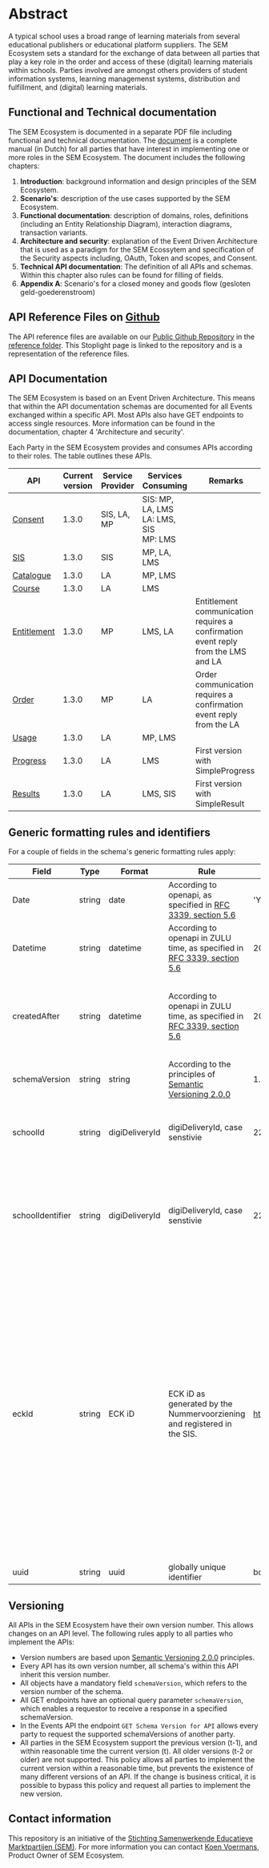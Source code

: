# Abstract

A typical school uses a broad range of learning materials from several educational publishers or educational platform suppliers. The SEM Ecosystem sets a standard for the exchange of data between all parties that play a key role in the order and access of these (digital) learning materials within schools. Parties involved are amongst others providers of student information systems, learning managemenst systems, distribution and fulfillment, and (digital) learning materials.

## Functional and Technical documentation

The SEM Ecosystem is documented in a separate PDF file including functional and technical documentation. The [document](https://github.com/stichtingsem/ecosystem/blob/master/docs/Documentatie%20SEM%20Ecosysteem.pdf) is a complete manual (in Dutch) for all parties that have interest in implementing one or more roles in the SEM Ecosystem. The document includes the following chapters:
1. **Introduction**: background information and design principles of the SEM Ecosystem.
2. **Scenario's**: description of the use cases supported by the SEM Ecosystem.
3. **Functional documentation**: description of domains, roles, definitions (including an Entity Relationship Diagram), interaction diagrams, transaction variants.
4. **Architecture and security**: explanation of the Event Driven Architecture that is used as a paradigm for the SEM Ecossytem and specification of the Security aspects including, OAuth, Token and scopes, and Consent.
5. **Technical API documentation**: The definition of all APIs and schemas. Within this chapter also rules can be found for filling of fields.
6. **Appendix A**: Scenario's for a closed money and goods flow (gesloten geld-goederenstroom)

## API Reference Files on [Github](https://github.com/stichtingsem/ecosystem)
The API reference files are available on our [Public Github Repository](https://github.com/stichtingsem/ecosystem) in the [reference folder](https://github.com/stichtingsem/ecosystem/tree/master/reference). This Stoplight page is linked to the repository and is a representation of the reference files.

## API Documentation

The SEM Ecosystem is based on an Event Driven Architecture. This means that within the API documentation schemas are documented for all Events exchanged within a specific API. Most APIs also have GET endpoints to access single resources. More information can be found in the documentation, chapter 4 'Architecture and security'.

Each Party in the SEM Ecosystem provides and consumes APIs according to their roles. The table outlines these APIs.

| API | Current version | Service Provider | Services Consuming | Remarks |
|---|---|---|---|---|
| [Consent](https://stichtingsem.stoplight.io/docs/ecosystem/reference/consent.v1.yaml) | 1.3.0 | SIS, LA, MP | SIS: MP, LA, LMS<br>LA: LMS, SIS<br>MP: LMS | |
| [SIS](https://stichtingsem.stoplight.io/docs/ecosystem/reference/sisdata.v1.yaml) | 1.3.0 | SIS | MP, LA, LMS | |
| [Catalogue](https://stichtingsem.stoplight.io/docs/ecosystem/reference/catalogue.v1.yaml) | 1.3.0 | LA | MP, LMS | |
| [Course](https://stichtingsem.stoplight.io/docs/ecosystem/reference/coursee.v1.yaml) | 1.3.0 | LA | LMS | |
| [Entitlement](https://stichtingsem.stoplight.io/docs/ecosystem/reference/entitlement.v1.yaml) | 1.3.0 | MP | LMS, LA | Entitlement communication requires a confirmation event reply from the LMS and LA |
| [Order](https://stichtingsem.stoplight.io/docs/ecosystem/reference/order.v1.yaml) | 1.3.0 | MP | LA | Order communication requires a confirmation event reply from the LA |
| [Usage](https://stichtingsem.stoplight.io/docs/ecosystem/reference/usage.v1.yaml) | 1.3.0 | LA | MP, LMS | |
| [Progress](https://stichtingsem.stoplight.io/docs/ecosystem/reference/progress.v1.yaml) | 1.3.0 | LA | LMS | First version with SimpleProgress |
| [Results](https://stichtingsem.stoplight.io/docs/ecosystem/reference/results.v1.yaml) | 1.3.0 | LA | LMS, SIS | First version with SimpleResult |

## Generic formatting rules and identifiers

For a couple of fields in the schema's generic formatting rules apply:

| Field | Type | Format | Rule | Example | Remark |
|---|---|---|---|---|---|
| Date | string | date | According to openapi, as specified in [RFC 3339, section 5.6](https://www.rfc-editor.org/rfc/rfc3339#section-5.6) | 'YYYY-MM-DD', 2017-07-21 | |
| Datetime | string | datetime | According to openapi in ZULU time, as specified in [RFC 3339, section 5.6](https://www.rfc-editor.org/rfc/rfc3339#section-5.6) | 2017-07-21T17:32:28Z | |
| createdAfter | string | datetime | According to openapi in ZULU time, as specified in [RFC 3339, section 5.6](https://www.rfc-editor.org/rfc/rfc3339#section-5.6) | 2017-07-21T17:32:28Z | In datetime format, applied in the GET Event(s) endpoints of the Events API |
| schemaVersion | string | string | According to the principles of [Semantic Versioning 2.0.0](https://semver.org) | 1.3.0 | |
| schoolId | string | digiDeliveryId | digiDeliveryId, case senstivie | 22461075-07B8-4A17-AB18-71B8455AA7A3 | Identifier of a the entity school, part of schema's. |
| schoolIdentifier | string | digiDeliveryId | digiDeliveryId, case senstivie | 22461075-07B8-4A17-AB18-71B8455AA7A3 | Identifier of a school, applied in the request for a token and also registration of consent. |
| eckId | string | ECK iD | ECK iD as generated by the Nummervoorziening and registered in the SIS. | https://ketenid.nl/pilot/7a73090b3ed60286fad2d1963c1bf610b3521027176cf38a23f3e1db12378e6ed74aac7b41e49be14fca764c8ddb495ac0076078b3b2bcfdcb1825d461e81960 | The ECK iD is used for Students and or Teachers. As an alternative the userId can be used, whenever the ECK iD is not known. The ECK iD requires strict handling, including: it shall not be stored in plain text in any of the systems (so also not in logging etc). |
| uuid | string | uuid | globally unique identifier | bd8e0494-168d-418f-8e01- 1a58d9effd54 | |


## Versioning

All APIs in the SEM Ecosystem have their own version number. This allows changes on an API level. The following rules apply to all parties who implement the APIs:
- Version numbers are based upon [Semantic Versioning 2.0.0](https://semver.org) principles.
- Every API has its own version number, all schema's within this API inherit this version number.
- All objects have a mandatory field `schemaVersion`, which refers to the version number of the schema.
- All GET endpoints have an optional query parameter `schemaVersion`, which enables a requestor to receive a response in a specified schemaVersion.
- In the Events API the endpoint `GET Schema Version for API` allows every party to request the supported schemaVersions of another party.
- All parties in the SEM Ecosystem support the previous version (t-1), and within reasonable time the current version (t). All older versions (t-2 or older) are not supported. This policy allows all parties to implement the current version within a reasonable time, but prevents the existence of many different versions of an API. If the change is business critical, it is possible to bypass this policy and request all parties to implement the new version.

## Contact information

This repository is an initiative of the [Stichting Samenwerkende Educatieve Marktpartijen (SEM)](https://www.stichtingsem.org). For more information you can contact [Koen Voermans](mailto:koen.voermans@stichtingsem.org), Product Owner of SEM Ecosystem.

